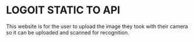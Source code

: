 # LOGOIT STATIC TO API

This website is for the user to upload the image they took with their camera so it can be uploaded and scanned for recognition.
